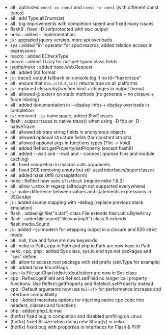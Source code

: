 * all : optimized `const == const` and `const != const` (with different const types)
* all : add Type.allEnums(e)
* all : big improvements with completion speed and fixed many issues
* flash9 : fixed -D swfprotected with swc output
* neko : added `~` implementation
* js : upgraded jquery version, more api overloads
* sys : added "in" operator for spod macros, added relation access in expressions
* macro : added ECheckType
* macro : added TLazy for not-yet-typed class fields
* js/php/neko : added haxe.web.Request
* all : added Std.format
* js : trace() output fallback on console.log if no id="haxe:trace"
* all : ensure that `Std.is(2.0,Int)` returns true on all platforms
* js : replaced $closure by function.$bind + changes in output format
* all : allowed @:extern on static methods (no generate + no closure + force inlining)
* all : added documentation in --display infos + display overloads in completion
* js : removed --js-namespace, added $hxClasses
* flash : output traces to native trace() when using -D fdb or -D nativeTrace
* all : allowed abitrary string fields in anonymous objects
* all : allowed optional structure fields (for constant structs)
* all : allowed optional args in functions types (?Int -> Void)
* all : added Reflect.getProperty/setProperty (except flash8)
* all : added --wait and --cwd and --connect (parsed files and module caching)
* all : fixed completion in macros calls arguments
* all : fixed DCE removing empty but still used interfaces/superclasses
* all : added haxe.Utf8 (crossplatform)
* neko : Reflect now uses `$fasthash` (require neko 1.8.2)
* all : allow `\uXXXX` in regexp (although not supported everywhere)
* js : make difference between values and statements expressions in JSGenApi
* js : added source mapping with -debug (replace previous stack emulation)
* flash : added @:file("a.dat") class File extends flash.utils.ByteArray
* flash : added @:sound("file.wav|mp3") class S extends flash.media.Sound
* js : added --js-modern for wrapping output in a closure and ES5 strict mode
* all : null, true and false are now keywords
* all : neko.io.Path, cpp.io.Path and php.io.Path are now haxe.io.Path
* neko, cpp, php : added Sys class, sys.io and sys.net packages and "sys" define
* all : allow to access root package with std prefix (std.Type for example)
* all : added haxe.EnumFlags
* sys : io.File.getChar/stdin/stdout/stderr are now in Sys class
* cpp : Reflect.getField and Reflect.setField no longer call property functions.  Use Reflect.getProperty and Refelect.setProperty instead.
* cpp : Default arguments now use `Null<T>` for performance increase and interface compatibility
* cpp : Added metadata options for injecting native cpp code into headers, classes and functions
* php : added php.Lib.mail
* (hotfix) fixed bug in completion and disabled profiling on Linux
* (hotfix) fixed $ssize when doing new String(v) in neko
* (hotfix) fixed bug with properties in interfaces for Flash & PHP
